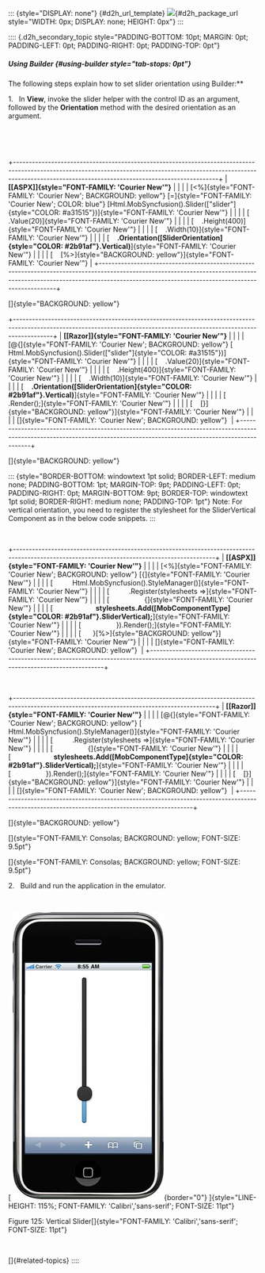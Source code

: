 ::: {style="DISPLAY: none"}
[](ms-xhelp:///?Id=d2h_url_template){#d2h_url_template} ![](!package_url!){#d2h_package_url style="WIDTH: 0px; DISPLAY: none; HEIGHT: 0px"}
:::

:::: {.d2h_secondary_topic style="PADDING-BOTTOM: 10pt; MARGIN: 0pt; PADDING-LEFT: 0pt; PADDING-RIGHT: 0pt; PADDING-TOP: 0pt"}
##### Using Builder {#using-builder style="tab-stops: 0pt"}

The following steps explain how to set slider orientation using Builder:**

1.   In **View**, invoke the slider helper with the control ID as an argument, followed by the **Orientation** method with the desired orientation as an argument.

 

 

+----------------------------------------------------------------------------------------------------------------------------------------------------------------------------------------------------------------------------+
| **[\[ASPX\]]{style="FONT-FAMILY: 'Courier New'"}**                                                                                                                                                                         |
|                                                                                                                                                                                                                            |
| [\<%]{style="FONT-FAMILY: 'Courier New'; BACKGROUND: yellow"} [=]{style="FONT-FAMILY: 'Courier New'; COLOR: blue"} [Html.MobSyncfusion().Slider([\"slider\"]{style="COLOR: #a31515"})]{style="FONT-FAMILY: 'Courier New'"} |
|                                                                                                                                                                                                                            |
| [    .Value(20)]{style="FONT-FAMILY: 'Courier New'"}                                                                                                                                                                       |
|                                                                                                                                                                                                                            |
| [    .Height(400)]{style="FONT-FAMILY: 'Courier New'"}                                                                                                                                                                     |
|                                                                                                                                                                                                                            |
| [    .Width(10)]{style="FONT-FAMILY: 'Courier New'"}                                                                                                                                                                       |
|                                                                                                                                                                                                                            |
| [    **.Orientation([SliderOrientation]{style="COLOR: #2b91af"}.Vertical)**]{style="FONT-FAMILY: 'Courier New'"}                                                                                                           |
|                                                                                                                                                                                                                            |
| [    [%\>]{style="BACKGROUND: yellow"}]{style="FONT-FAMILY: 'Courier New'"}                                                                                                                                                |
+----------------------------------------------------------------------------------------------------------------------------------------------------------------------------------------------------------------------------+

[]{style="BACKGROUND: yellow"} 

+------------------------------------------------------------------------------------------------------------------------------------------------------------------------+
| **[\[Razor\]]{style="FONT-FAMILY: 'Courier New'"}**                                                                                                                    |
|                                                                                                                                                                        |
| [\@{]{style="FONT-FAMILY: 'Courier New'; BACKGROUND: yellow"} [ Html.MobSyncfusion().Slider([\"slider\"]{style="COLOR: #a31515"})]{style="FONT-FAMILY: 'Courier New'"} |
|                                                                                                                                                                        |
| [    .Value(20)]{style="FONT-FAMILY: 'Courier New'"}                                                                                                                   |
|                                                                                                                                                                        |
| [    .Height(400)]{style="FONT-FAMILY: 'Courier New'"}                                                                                                                 |
|                                                                                                                                                                        |
| [    .Width(10)]{style="FONT-FAMILY: 'Courier New'"}                                                                                                                   |
|                                                                                                                                                                        |
| [    **.Orientation([SliderOrientation]{style="COLOR: #2b91af"}.Vertical)**]{style="FONT-FAMILY: 'Courier New'"}                                                       |
|                                                                                                                                                                        |
| [    .Render();]{style="FONT-FAMILY: 'Courier New'"}                                                                                                                   |
|                                                                                                                                                                        |
| [    [}]{style="BACKGROUND: yellow"}]{style="FONT-FAMILY: 'Courier New'"}                                                                                              |
|                                                                                                                                                                        |
| []{style="FONT-FAMILY: 'Courier New'; BACKGROUND: yellow"}                                                                                                             |
+------------------------------------------------------------------------------------------------------------------------------------------------------------------------+

[]{style="BACKGROUND: yellow"} 

::: {style="BORDER-BOTTOM: windowtext 1pt solid; BORDER-LEFT: medium none; PADDING-BOTTOM: 1pt; MARGIN-TOP: 9pt; PADDING-LEFT: 0pt; PADDING-RIGHT: 0pt; MARGIN-BOTTOM: 9pt; BORDER-TOP: windowtext 1pt solid; BORDER-RIGHT: medium none; PADDING-TOP: 1pt"}
Note: For vertical orientation, you need to register the stylesheet for the SliderVertical Component as in the below code snippets.
:::

 

+---------------------------------------------------------------------------------------------------------------------------------------------+
| **[\[ASPX\]]{style="FONT-FAMILY: 'Courier New'"}**                                                                                          |
|                                                                                                                                             |
| [\<%]{style="FONT-FAMILY: 'Courier New'; BACKGROUND: yellow"} [{]{style="FONT-FAMILY: 'Courier New'"}                                       |
|                                                                                                                                             |
| [          Html.MobSyncfusion().StyleManager()]{style="FONT-FAMILY: 'Courier New'"}                                                         |
|                                                                                                                                             |
| [          .Register(stylesheets =\>]{style="FONT-FAMILY: 'Courier New'"}                                                                   |
|                                                                                                                                             |
| [                  {]{style="FONT-FAMILY: 'Courier New'"}                                                                                   |
|                                                                                                                                             |
| [                      **stylesheets.Add([MobComponentType]{style="COLOR: #2b91af"}.SliderVertical);**]{style="FONT-FAMILY: 'Courier New'"} |
|                                                                                                                                             |
| [                  }).Render();]{style="FONT-FAMILY: 'Courier New'"}                                                                        |
|                                                                                                                                             |
| [      }[%\>]{style="BACKGROUND: yellow"}]{style="FONT-FAMILY: 'Courier New'"}                                                              |
|                                                                                                                                             |
| []{style="FONT-FAMILY: 'Courier New'; BACKGROUND: yellow"}                                                                                  |
+---------------------------------------------------------------------------------------------------------------------------------------------+

 

+---------------------------------------------------------------------------------------------------------------------------------------------+
| **[\[Razor\]]{style="FONT-FAMILY: 'Courier New'"}**                                                                                         |
|                                                                                                                                             |
| [\@{]{style="FONT-FAMILY: 'Courier New'; BACKGROUND: yellow"} [ Html.MobSyncfusion().StyleManager()]{style="FONT-FAMILY: 'Courier New'"}    |
|                                                                                                                                             |
| [          .Register(stylesheets =\>]{style="FONT-FAMILY: 'Courier New'"}                                                                   |
|                                                                                                                                             |
| [                  {]{style="FONT-FAMILY: 'Courier New'"}                                                                                   |
|                                                                                                                                             |
| [                      **stylesheets.Add([MobComponentType]{style="COLOR: #2b91af"}.SliderVertical);**]{style="FONT-FAMILY: 'Courier New'"} |
|                                                                                                                                             |
| [                  }).Render();]{style="FONT-FAMILY: 'Courier New'"}                                                                        |
|                                                                                                                                             |
| [    [}]{style="BACKGROUND: yellow"}]{style="FONT-FAMILY: 'Courier New'"}                                                                   |
|                                                                                                                                             |
| []{style="FONT-FAMILY: 'Courier New'; BACKGROUND: yellow"}                                                                                  |
+---------------------------------------------------------------------------------------------------------------------------------------------+

[]{style="BACKGROUND: yellow"} 

[]{style="FONT-FAMILY: Consolas; BACKGROUND: yellow; FONT-SIZE: 9.5pt"} 

[]{style="FONT-FAMILY: Consolas; BACKGROUND: yellow; FONT-SIZE: 9.5pt"} 

2.   Build and run the application in the emulator.

 

[ ![Description: C:\\Users\\krishnarajd\\Desktop\\slver.png](ImagesExt/image103_208.jpg){border="0"} ]{style="LINE-HEIGHT: 115%; FONT-FAMILY: 'Calibri','sans-serif'; FONT-SIZE: 11pt"}

Figure 125: Vertical Slider[]{style="FONT-FAMILY: 'Calibri','sans-serif'; FONT-SIZE: 11pt"}

 

[]{#related-topics}
::::
